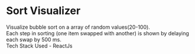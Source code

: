 # Sort Visualizer
Visualize bubble sort on a array of random values(20-100).<br/>
Each step in sorting (one item swapped with another) is shown by delaying each swap by 500 ms.<br/>
Tech Stack Used - ReactJs

